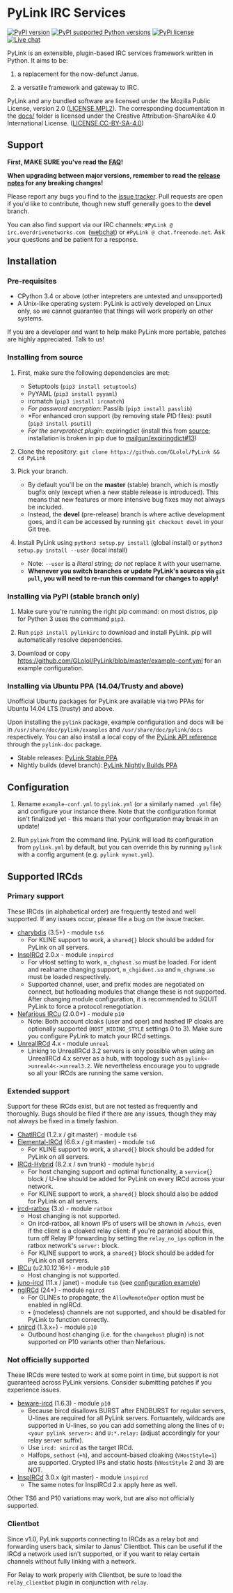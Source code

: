 # PyLink IRC Services

[webchatlink]: https://webchat.overdrivenetworks.com/?channels=PyLink

[![PyPI version](https://img.shields.io/pypi/v/pylinkirc.svg?maxAge=2592000)](https://pypi.python.org/pypi/pylinkirc/)
[![PyPI supported Python versions](https://img.shields.io/pypi/pyversions/pylinkirc.svg?maxAge=2592000)](https://www.python.org/downloads/)
[![PyPi license](https://img.shields.io/pypi/l/pylinkirc.svg?maxAge=2592000)](LICENSE.MPL2)
[![Live chat](https://img.shields.io/badge/IRC-live%20chat%20%C2%BB-green.svg)][webchatlink]

PyLink is an extensible, plugin-based IRC services framework written in Python. It aims to be:

1) a replacement for the now-defunct Janus.

2) a versatile framework and gateway to IRC.

PyLink and any bundled software are licensed under the Mozilla Public License, version 2.0 ([LICENSE.MPL2](LICENSE.MPL2)). The corresponding documentation in the [docs/](docs/) folder is licensed under the Creative Attribution-ShareAlike 4.0 International License. ([LICENSE.CC-BY-SA-4.0](LICENSE.CC-BY-SA-4.0))

## Support

**First, MAKE SURE you've read the [FAQ](docs/faq.md)!**

**When upgrading between major versions, remember to read the [release notes](RELNOTES.md) for any breaking changes!**

Please report any bugs you find to the [issue tracker](https://github.com/GLolol/PyLink/issues). Pull requests are open if you'd like to contribute, though new stuff generally goes to the **devel** branch.

You can also find support via our IRC channels: `#PyLink @ irc.overdrivenetworks.com `([webchat][webchatlink]) or `#PyLink @ chat.freenode.net`. Ask your questions and be patient for a response.

## Installation

### Pre-requisites
* CPython 3.4 or above (other intepreters are untested and unsupported)
* A Unix-like operating system: PyLink is actively developed on Linux only, so we cannot guarantee that things will work properly on other systems.

If you are a developer and want to help make PyLink more portable, patches are highly appreciated. Talk to us!

### Installing from source

1) First, make sure the following dependencies are met:

    * Setuptools (`pip3 install setuptools`)
    * PyYAML (`pip3 install pyyaml`)
    * ircmatch (`pip3 install ircmatch`)
    * *For password encryption*: Passlib (`pip3 install passlib`)
    * *For enhanced cron support (by removing stale PID files): psutil (`pip3 install psutil`)
    * *For the servprotect plugin*: expiringdict (install this from [source](https://github.com/mailgun/expiringdict); installation is broken in pip due to [mailgun/expiringdict#13](https://github.com/mailgun/expiringdict/issues/13))

2) Clone the repository: `git clone https://github.com/GLolol/PyLink && cd PyLink`

3) Pick your branch.
    * By default you'll be on the **master** (stable) branch, which is mostly bugfix only (except when a new stable release is introduced). This means that new features or more intensive bug fixes may not always be included.
    * Instead, the **devel** (pre-release) branch is where active development goes, and it can be accessed by running `git checkout devel` in your Git tree.

4) Install PyLink using `python3 setup.py install` (global install) or `python3 setup.py install --user` (local install)
    * Note: `--user` is a *literal* string; *do not* replace it with your username.
    *  **Whenever you switch branches or update PyLink's sources via `git pull`, you will need to re-run this command for changes to apply!**

### Installing via PyPI (stable branch only)
1) Make sure you're running the right pip command: on most distros, pip for Python 3 uses the command `pip3`.

2) Run `pip3 install pylinkirc` to download and install PyLink. pip will automatically resolve dependencies.

3) Download or copy https://github.com/GLolol/PyLink/blob/master/example-conf.yml for an example configuration.

### Installing via Ubuntu PPA (14.04/Trusty and above)

Unofficial Ubuntu packages for PyLink are available via two PPAs for Ubuntu 14.04 LTS (trusty) and above.

Upon installing the `pylink` package, example configuration and docs will be in `/usr/share/doc/pylink/examples` and `/usr/share/doc/pylink/docs` respectively. You can also install a local copy of the [PyLink API reference](https://pylink.github.io/) through the `pylink-doc` package.

- Stable releases: [PyLink Stable PPA](https://launchpad.net/~tacocat/+archive/ubuntu/pylink)
- Nightly builds (devel branch): [PyLink Nightly Builds PPA](https://launchpad.net/~tacocat/+archive/ubuntu/pylink-nightly)

## Configuration

1) Rename `example-conf.yml` to `pylink.yml` (or a similarly named `.yml` file) and configure your instance there. Note that the configuration format isn't finalized yet - this means that your configuration may break in an update!

2) Run `pylink` from the command line. PyLink will load its configuration from `pylink.yml` by default, but you can override this by running `pylink` with a config argument (e.g. `pylink mynet.yml`).

## Supported IRCds

### Primary support

These IRCds (in alphabetical order) are frequently tested and well supported. If any issues occur, please file a bug on the issue tracker.

* [charybdis](https://github.com/charybdis-ircd/charybdis) (3.5+) - module `ts6`
    - For KLINE support to work, a `shared{}` block should be added for PyLink on all servers.
* [InspIRCd](http://www.inspircd.org/) 2.0.x - module `inspircd`
    - For vHost setting to work, `m_chghost.so` must be loaded. For ident and realname changing support, `m_chgident.so` and `m_chgname.so` must be loaded respectively.
    - Supported channel, user, and prefix modes are negotiated on connect, but hotloading modules that change these is not supported. After changing module configuration, it is recommended to SQUIT PyLink to force a protocol renegotiation.
* [Nefarious IRCu](https://github.com/evilnet/nefarious2) (2.0.0+) - module `p10`
    - Note: Both account cloaks (user and oper) and hashed IP cloaks are optionally supported (`HOST_HIDING_STYLE` settings 0 to 3). Make sure you configure PyLink to match your IRCd settings.
* [UnrealIRCd](https://www.unrealircd.org/) 4.x - module `unreal`
    - Linking to UnrealIRCd 3.2 servers is only possible when using an UnrealIRCd 4.x server as a hub, with topology such as `pylink<->unreal4<->unreal3.2`. We nevertheless encourage you to upgrade so all your IRCds are running the same version.

### Extended support

Support for these IRCds exist, but are not tested as frequently and thoroughly. Bugs should be filed if there are any issues, though they may not always be fixed in a timely fashion.

* [ChatIRCd](http://www.chatlounge.net/software) (1.2.x / git master) - module `ts6`
* [Elemental-IRCd](https://github.com/Elemental-IRCd/elemental-ircd) (6.6.x / git master) - module `ts6`
    - For KLINE support to work, a `shared{}` block should be added for PyLink on all servers.
* [IRCd-Hybrid](http://www.ircd-hybrid.org/) (8.2.x / svn trunk) - module `hybrid`
    - For host changing support and optimal functionality, a `service{}` block / U-line should be added for PyLink on every IRCd across your network.
    - For KLINE support to work, a `shared{}` block should also be added for PyLink on all servers.
* [ircd-ratbox](http://www.ratbox.org/) (3.x) - module `ratbox`
    - Host changing is not supported.
    - On ircd-ratbox, all known IPs of users will be shown in `/whois`, even if the client is a cloaked relay client: if you're paranoid about this, turn off Relay IP forwarding by setting the `relay_no_ips` option in the ratbox network's `server:` block.
    - For KLINE support to work, a `shared{}` block should be added for PyLink on all servers.
* [IRCu](http://coder-com.undernet.org/) (u2.10.12.16+) - module `p10`
    - Host changing is not supported.
* [juno-ircd](https://github.com/cooper/yiria) (11.x / janet) - module `ts6` (see [configuration example](https://github.com/cooper/juno/blob/master/doc/ts6.md#pylink))
* [ngIRCd](https://ngircd.barton.de/) (24+) - module `ngircd`
    - For GLINEs to propagate, the `AllowRemoteOper` option must be enabled in ngIRCd.
    - `+` (modeless) channels are not supported, and should be disabled for PyLink to function correctly.
* [snircd](https://development.quakenet.org/) (1.3.x+) - module `p10`
    - Outbound host changing (i.e. for the `changehost` plugin) is not supported on P10 variants other than Nefarious.

### Not officially supported

These IRCds were tested to work at some point in time, but support is not guaranteed across PyLink versions. Consider submitting patches if you experience issues.

* [beware-ircd](http://ircd.bircd.org/) (1.6.3) - module `p10`
    - Because bircd disallows BURST after ENDBURST for regular servers, U-lines are required for all PyLink servers. Fortuantely, wildcards are supported in U-lines, so you can add something along the lines of `U:<your pylink server>:` and `U:*.relay:` (adjust accordingly for your relay server suffix).
    - Use `ircd: snircd` as the target IRCd.
    - Halfops, `sethost` (`+h`), and account-based cloaking (`VHostStyle=1`) are supported. Crypted IPs and static hosts (`VHostStyle` 2 and 3) are NOT.
* [InspIRCd](http://www.inspircd.org/) 3.0.x (git master) - module `inspircd`
    - The same notes for InspIRCd 2.x apply here as well.

Other TS6 and P10 variations may work, but are also not officially supported.

### Clientbot

Since v1.0, PyLink supports connecting to IRCds as a relay bot and forwarding users back, similar to Janus' Clientbot. This can be useful if the IRCd a network used isn't supported, or if you want to relay certain channels without fully linking with a network.

For Relay to work properly with Clientbot, be sure to load the `relay_clientbot` plugin in conjunction with `relay`.
